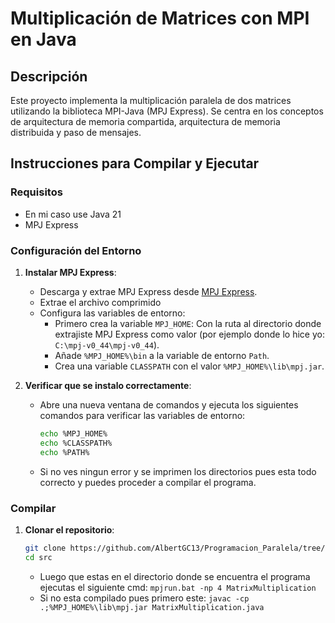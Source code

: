 # Multiplicación de Matrices con MPI en Java

## Descripción
Este proyecto implementa la multiplicación paralela de dos matrices utilizando la biblioteca MPI-Java (MPJ Express). Se centra en los conceptos de arquitectura de memoria compartida, arquitectura de memoria distribuida y paso de mensajes.

## Instrucciones para Compilar y Ejecutar

### Requisitos
- En mi caso use Java 21
- MPJ Express

### Configuración del Entorno

1. **Instalar MPJ Express**:
   - Descarga y extrae MPJ Express desde [MPJ Express](https://sourceforge.net/projects/mpjexpress/files/releases/).
   - Extrae el archivo comprimido
   - Configura las variables de entorno:
     - Primero crea la variable `MPJ_HOME`: Con la ruta al directorio donde extrajiste MPJ Express como valor (por ejemplo donde lo hice yo: `C:\mpj-v0_44\mpj-v0_44`).
     - Añade `%MPJ_HOME%\bin` a la variable de entorno `Path`.
     - Crea una variable `CLASSPATH` con el valor `%MPJ_HOME%\lib\mpj.jar`.

2. **Verificar que se instalo correctamente**:
   - Abre una nueva ventana de comandos y ejecuta los siguientes comandos para verificar las variables de entorno:
     ```sh
     echo %MPJ_HOME%
     echo %CLASSPATH%
     echo %PATH%
     ```
   - Si no ves ningun error y se imprimen los directorios pues esta todo correcto y puedes proceder a compilar el programa.  

### Compilar

1. **Clonar el repositorio**:
   ```sh
   git clone https://github.com/AlbertGC13/Programacion_Paralela/tree/master
   cd src
   ```
   - Luego que estas en el directorio donde se encuentra el programa ejecutas el siguiente cmd: ```mpjrun.bat -np 4 MatrixMultiplication```
   - Si no esta compilado pues primero este: ```javac -cp .;%MPJ_HOME%\lib\mpj.jar MatrixMultiplication.java```


